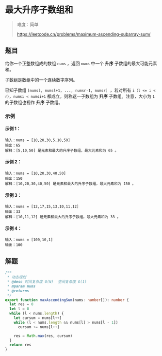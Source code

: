 # 最大升序子数组和

> 难度：简单
>
> https://leetcode.cn/problems/maximum-ascending-subarray-sum/

## 题目

给你一个正整数组成的数组 `nums` ，返回 `nums` 中一个 **升序** 子数组的最大可能元素和。

子数组是数组中的一个连续数字序列。

已知子数组 `[numsl, numsl+1, ..., numsr-1, numsr] `，若对所有 `i（l <= i < r）`，`numsi < numsi+1` 都成立，则称这一子数组为 **升序** 子数组。注意，大小为 `1` 的子数组也视作 **升序** 子数组。

### 示例

#### 示例 1：

```
输入：nums = [10,20,30,5,10,50]
输出：65
解释：[5,10,50] 是元素和最大的升序子数组，最大元素和为 65 。
```

#### 示例 2：

```
输入：nums = [10,20,30,40,50]
输出：150
解释：[10,20,30,40,50] 是元素和最大的升序子数组，最大元素和为 150 。
```

#### 示例 3：

```
输入：nums = [12,17,15,13,10,11,12]
输出：33
解释：[10,11,12] 是元素和最大的升序子数组，最大元素和为 33 。
```

#### 示例 4：

```
输入：nums = [100,10,1]
输出：100
```

## 解题

```ts 
/**
 * 动态规划
 * @desc 时间复杂度 O(N)  空间复杂度 O(1)
 * @param nums
 * @returns
 */
export function maxAscendingSum(nums: number[]): number {
  let res = 0
  let l = 0
  while (l < nums.length) {
    let cursum = nums[l++]
    while (l < nums.length && nums[l] > nums[l - 1])
      cursum += nums[l++]

    res = Math.max(res, cursum)
  }
  return res
}
```